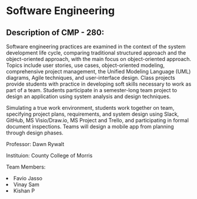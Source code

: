 # Software Engineering

## Description of CMP - 280: 

Software engineering practices are examined in the context of the system development life cycle, comparing traditional structured approach and the object-oriented approach, with the main focus on object-oriented approach. Topics include user stories, use cases, object-oriented modeling, comprehensive project management, the Unified Modeling Language (UML) diagrams, Agile techniques, and user-interface design. Class projects provide students with practice in developing soft skills necessary to work as part of a team. Students participate in a semester-long team project to design an application using system analysis and design techniques.

Simulating a true work environment, students work together on team, specifying project plans, requirements, and system design using Slack, GitHub, MS Visio/Draw.io, MS Project and Trello, and participating in formal document inspections. Teams will design a mobile app from planning through design phases.


Professor: Dawn Rywalt

Instituion: County College of Morris 

Team Members: 
<li>Favio Jasso</li>
<li>Vinay Sam</li>
<li>Kishan P</li>
